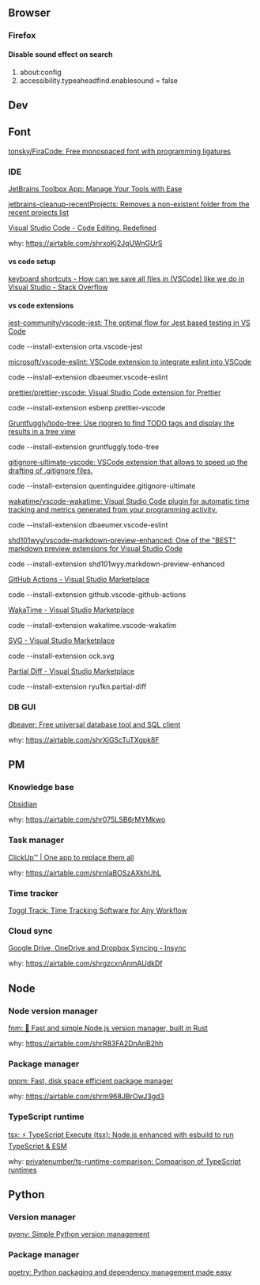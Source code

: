 ## Browser

### Firefox

#### Disable sound effect on search

1. about:config
2. accessibility.typeaheadfind.enablesound = false

## Dev

## Font

[tonsky/FiraCode: Free monospaced font with programming ligatures](https://github.com/tonsky/FiraCode)

### IDE

[JetBrains Toolbox App: Manage Your Tools with Ease](https://www.jetbrains.com/toolbox-app/)

[jetbrains-cleanup-recentProjects: Removes a non-existent folder from the recent projects list](https://github.com/andriyor/jetbrains-cleanup-recentProjects)

[Visual Studio Code - Code Editing. Redefined](https://code.visualstudio.com/)

why: https://airtable.com/shrxoKj2JqUWnGUrS

#### vs code setup

[keyboard shortcuts - How can we save all files in (VSCode) like we do in Visual Studio - Stack Overflow](https://stackoverflow.com/questions/37014171/how-can-we-save-all-files-in-vscode-like-we-do-in-visual-studio?answertab=scoredesc#tab-top)

#### vs code extensions

[jest-community/vscode-jest: The optimal flow for Jest based testing in VS Code](https://github.com/jest-community/vscode-jest)

code --install-extension orta.vscode-jest

[microsoft/vscode-eslint: VSCode extension to integrate eslint into VSCode](https://github.com/Microsoft/vscode-eslint)

code --install-extension dbaeumer.vscode-eslint

[prettier/prettier-vscode: Visual Studio Code extension for Prettier](https://github.com/prettier/prettier-vscode)

code --install-extension esbenp.prettier-vscode

[Gruntfuggly/todo-tree: Use ripgrep to find TODO tags and display the results in a tree view](https://github.com/Gruntfuggly/todo-tree)

code --install-extension gruntfuggly.todo-tree

[gitignore-ultimate-vscode: VSCode extension that allows to speed up the drafting of .gitignore files.](https://github.com/quentinguidee/gitignore-ultimate-vscode)

code --install-extension quentinguidee.gitignore-ultimate

[wakatime/vscode-wakatime: Visual Studio Code plugin for automatic time tracking and metrics generated from your programming activity.](https://github.com/wakatime/vscode-wakatime)

code --install-extension dbaeumer.vscode-eslint

[shd101wyy/vscode-markdown-preview-enhanced: One of the "BEST" markdown preview extensions for Visual Studio Code](https://github.com/shd101wyy/vscode-markdown-preview-enhanced)

code --install-extension shd101wyy.markdown-preview-enhanced

[GitHub Actions - Visual Studio Marketplace](https://marketplace.visualstudio.com/items?itemName=GitHub.vscode-github-actions)

code --install-extension github.vscode-github-actions

[WakaTime - Visual Studio Marketplace](https://marketplace.visualstudio.com/items?itemName=WakaTime.vscode-wakatime)

code --install-extension wakatime.vscode-wakatim

[SVG - Visual Studio Marketplace](https://marketplace.visualstudio.com/items?itemName=jock.svg)

code --install-extension ock.svg

[Partial Diff - Visual Studio Marketplace](https://marketplace.visualstudio.com/items?itemName=ryu1kn.partial-diff)

code --install-extension ryu1kn.partial-diff

### DB GUI

[dbeaver: Free universal database tool and SQL client](https://github.com/dbeaver/dbeaver)

why: https://airtable.com/shrXjGScTuTXgpk8F

## PM

### Knowledge base

[Obsidian](https://obsidian.md)

why: https://airtable.com/shr075LSB6rMYMkwo

### Task manager

[ClickUp™ | One app to replace them all](https://clickup.com/)

why: https://airtable.com/shrnIaBOSzAXkhUhL

### Time tracker

[Toggl Track: Time Tracking Software for Any Workflow](https://toggl.com/track/)

### Cloud sync

[Google Drive, OneDrive and Dropbox Syncing - Insync](https://www.insynchq.com/)

why: https://airtable.com/shrgzcxnAnmAUdkDf

## Node

### Node version manager

[fnm: 🚀 Fast and simple Node.js version manager, built in Rust](https://github.com/Schniz/fnm)

why: https://airtable.com/shrR83FA2DnAnB2hh

### Package manager

[pnpm: Fast, disk space efficient package manager](https://github.com/pnpm/pnpm)

why: https://airtable.com/shrm968JBrOwJ3gd3

### TypeScript runtime

[tsx: ⚡️ TypeScript Execute (tsx): Node.js enhanced with esbuild to run TypeScript & ESM](https://github.com/esbuild-kit/tsx)

why: [privatenumber/ts-runtime-comparison: Comparison of TypeScript runtimes](https://github.com/privatenumber/ts-runtime-comparison)

## Python

### Version manager

[pyenv: Simple Python version management](https://github.com/pyenv/pyenv)

### Package manager

[poetry: Python packaging and dependency management made easy](https://github.com/python-poetry/poetry)
